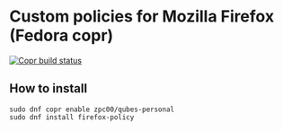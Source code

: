 # Custom policies for Mozilla Firefox (Fedora copr)
[![Copr build status](https://copr.fedorainfracloud.org/coprs/zpc00/qubes-personal/package/firefox-policy/status_image/last_build.png)](https://copr.fedorainfracloud.org/coprs/zpc00/qubes-personal/package/firefox-policy/)

## How to install
```
sudo dnf copr enable zpc00/qubes-personal
sudo dnf install firefox-policy
```


